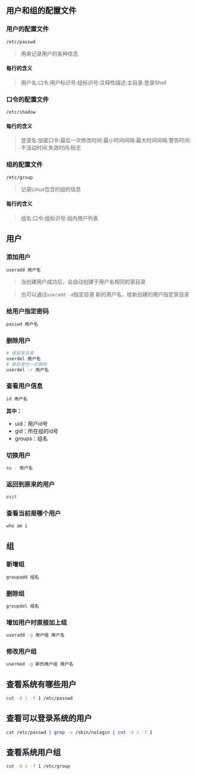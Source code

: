 ## 用户和组的配置文件

### 用户的配置文件
`/etc/passwd`
> 用来记录用户的各种信息

#### 每行的含义
> 用户名:口令:用户标识号:组标识号:注释性描述:主目录:登录Shell

### 口令的配置文件
`/etc/shadow`

#### 每行的含义
> 登录名:加密口令:最后一次修改时间:最小时间间隔:最大时间间隔:警告时间:不活动时间:失效时间:标志

### 组的配置文件
`/etc/group`
> 记录Linux包含的组的信息

#### 每行的含义
> 组名:口令:组标识号:组内用户列表

## 用户

### 添加用户
```bash
useradd 用户名
```
> 当创建用户成功后，会自动创建于用户名相同的家目录

> 也可以通过`useradd -d`指定目录 新的用户名，给新创建的用户指定家目录

### 给用户指定密码
```bash
passwd 用户名
```

### 删除用户
```bash
# 保留家目录
userdel 用户名
# 家目录也一并删除
userdel -r 用户名
```

### 查看用户信息
```bash
id 用户名
```
**其中：**
- uid：用户id号
- gid：所在组的id号
- groups：组名

### 切换用户
```bash
su - 用户名
```

### 返回到原来的用户
```bash
exit
```

### 查看当前是哪个用户
```bash
who am i
```

## 组

### 新增组
```bash
groupadd 组名
```
### 删除组
```bash
groupdel 组名
```

### 增加用户时直接加上组
```bash
useradd -g 用户组 用户名
```

### 修改用户组
```bash
usermod -g 新的用户组 用户名
```

## 查看系统有哪些用户
```bash
cut -d : -f 1 /etc/passwd
```

## 查看可以登录系统的用户
```bash
cat /etc/passwd | grep -v /sbin/nologin | cut -d : -f 1
```

## 查看系统用户组
```bash
cut -d : -f 1 /etc/group
```



